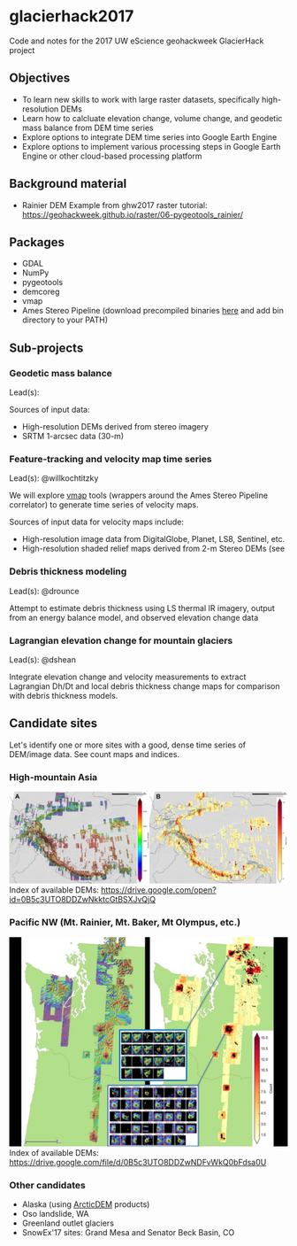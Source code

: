 # glacierhack2017
Code and notes for the 2017 UW eScience geohackweek GlacierHack project

## Objectives
- To learn new skills to work with large raster datasets, specifically high-resolution DEMs
- Learn how to calcluate elevation change, volume change, and geodetic mass balance from DEM time series
- Explore options to integrate DEM time series into Google Earth Engine
- Explore options to implement various processing steps in Google Earth Engine or other cloud-based processing platform

## Background material
- Rainier DEM Example from ghw2017 raster tutorial: https://geohackweek.github.io/raster/06-pygeotools_rainier/

## Packages
- GDAL
- NumPy
- pygeotools
- demcoreg
- vmap
- Ames Stereo Pipeline (download precompiled binaries [here](https://ti.arc.nasa.gov/tech/asr/intelligent-robotics/ngt/stereo/) and add bin directory to your PATH)

## Sub-projects

### Geodetic mass balance
Lead(s):

Sources of input data:
- High-resolution DEMs derived from stereo imagery
- SRTM 1-arcsec data (30-m)

### Feature-tracking and velocity map time series
Lead(s): @willkochtitzky

We will explore [vmap](https://github.com/dshean/vmap) tools (wrappers around the Ames Stereo Pipeline correlator) to generate time series of velocity maps.  

Sources of input data for velocity maps include:
- High-resolution image data from DigitalGlobe, Planet, LS8, Sentinel, etc.
- High-resolution shaded relief maps derived from 2-m Stereo DEMs (see 

### Debris thickness modeling
Lead(s): @drounce

Attempt to estimate debris thickness using LS thermal IR imagery, output from an energy balance model, and observed elevation change data

### Lagrangian elevation change for mountain glaciers
Lead(s): @dshean

Integrate elevation change and velocity measurements to extract Lagrangian Dh/Dt and local debris thickness change maps for comparison with debris thickness models.

## Candidate sites
Let's identify one or more sites with a good, dense time series of DEM/image data.  See count maps and indices.

### High-mountain Asia
![HMA mosaic](doc/hma_20170716_mos_32m_100m_proj_combined_lbl_sm.jpg)
Index of available DEMs: https://drive.google.com/open?id=0B5c3UTO8DDZwNkktcGtBSXJvQjQ

### Pacific NW (Mt. Rainier, Mt. Baker, Mt Olympus, etc.)
![PNW mosaic](doc/pnw_dem_mosaic_countmap_timeseries_sm.jpg)
Index of available DEMs: https://drive.google.com/file/d/0B5c3UTO8DDZwNDFvWkQ0bFdsa0U

### Other candidates
- Alaska (using [ArcticDEM](https://www.pgc.umn.edu/data/arcticdem/) products)
- Oso landslide, WA
- Greenland outlet glaciers
- SnowEx'17 sites: Grand Mesa and Senator Beck Basin, CO
